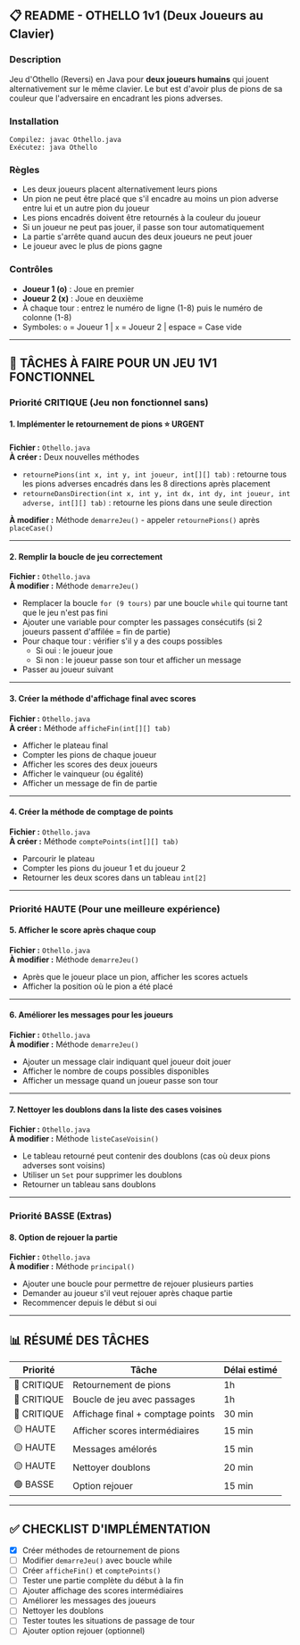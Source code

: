 ## 📋 README - OTHELLO 1v1 (Deux Joueurs au Clavier)

### Description
Jeu d'Othello (Reversi) en Java pour **deux joueurs humains** qui jouent alternativement sur le même clavier. Le but est d'avoir plus de pions de sa couleur que l'adversaire en encadrant les pions adverses.

### Installation
```
Compilez: javac Othello.java
Exécutez: java Othello
```

### Règles
- Les deux joueurs placent alternativement leurs pions
- Un pion ne peut être placé que s'il encadre au moins un pion adverse entre lui et un autre pion du joueur
- Les pions encadrés doivent être retournés à la couleur du joueur
- Si un joueur ne peut pas jouer, il passe son tour automatiquement
- La partie s'arrête quand aucun des deux joueurs ne peut jouer
- Le joueur avec le plus de pions gagne

### Contrôles
- **Joueur 1 (o)** : Joue en premier
- **Joueur 2 (x)** : Joue en deuxième
- À chaque tour : entrez le numéro de ligne (1-8) puis le numéro de colonne (1-8)
- Symboles: `o` = Joueur 1 | `x` = Joueur 2 | espace = Case vide

---

## 🔧 TÂCHES À FAIRE POUR UN JEU 1V1 FONCTIONNEL

### Priorité CRITIQUE (Jeu non fonctionnel sans)

#### 1. Implémenter le retournement de pions ⭐ URGENT
**Fichier :** `Othello.java`  
**À créer :** Deux nouvelles méthodes
- `retournePions(int x, int y, int joueur, int[][] tab)` : retourne tous les pions adverses encadrés dans les 8 directions après placement
- `retourneDansDirection(int x, int y, int dx, int dy, int joueur, int adverse, int[][] tab)` : retourne les pions dans une seule direction

**À modifier :** Méthode `demarreJeu()` - appeler `retournePions()` après `placeCase()`

---

#### 2. Remplir la boucle de jeu correctement
**Fichier :** `Othello.java`  
**À modifier :** Méthode `demarreJeu()`
- Remplacer la boucle `for (9 tours)` par une boucle `while` qui tourne tant que le jeu n'est pas fini
- Ajouter une variable pour compter les passages consécutifs (si 2 joueurs passent d'affilée = fin de partie)
- Pour chaque tour : vérifier s'il y a des coups possibles
  - Si oui : le joueur joue
  - Si non : le joueur passe son tour et afficher un message
- Passer au joueur suivant

---

#### 3. Créer la méthode d'affichage final avec scores
**Fichier :** `Othello.java`  
**À créer :** Méthode `afficheFin(int[][] tab)`
- Afficher le plateau final
- Compter les pions de chaque joueur
- Afficher les scores des deux joueurs
- Afficher le vainqueur (ou égalité)
- Afficher un message de fin de partie

---

#### 4. Créer la méthode de comptage de points
**Fichier :** `Othello.java`  
**À créer :** Méthode `comptePoints(int[][] tab)`
- Parcourir le plateau
- Compter les pions du joueur 1 et du joueur 2
- Retourner les deux scores dans un tableau `int[2]`

---

### Priorité HAUTE (Pour une meilleure expérience)

#### 5. Afficher le score après chaque coup
**Fichier :** `Othello.java`  
**À modifier :** Méthode `demarreJeu()`
- Après que le joueur place un pion, afficher les scores actuels
- Afficher la position où le pion a été placé

---

#### 6. Améliorer les messages pour les joueurs
**Fichier :** `Othello.java`  
**À modifier :** Méthode `demarreJeu()`
- Ajouter un message clair indiquant quel joueur doit jouer
- Afficher le nombre de coups possibles disponibles
- Afficher un message quand un joueur passe son tour

---

#### 7. Nettoyer les doublons dans la liste des cases voisines
**Fichier :** `Othello.java`  
**À modifier :** Méthode `listeCaseVoisin()`
- Le tableau retourné peut contenir des doublons (cas où deux pions adverses sont voisins)
- Utiliser un `Set` pour supprimer les doublons
- Retourner un tableau sans doublons

---

### Priorité BASSE (Extras)

#### 8. Option de rejouer la partie
**Fichier :** `Othello.java`  
**À modifier :** Méthode `principal()`
- Ajouter une boucle pour permettre de rejouer plusieurs parties
- Demander au joueur s'il veut rejouer après chaque partie
- Recommencer depuis le début si oui

---

## 📊 RÉSUMÉ DES TÂCHES

| Priorité | Tâche | Délai estimé |
|----------|-------|--------------|
| 🔴 CRITIQUE | Retournement de pions | 1h |
| 🔴 CRITIQUE | Boucle de jeu avec passages | 1h |
| 🔴 CRITIQUE | Affichage final + comptage points | 30 min |
| 🟡 HAUTE | Afficher scores intermédiaires | 15 min |
| 🟡 HAUTE | Messages amélorés | 15 min |
| 🟡 HAUTE | Nettoyer doublons | 20 min |
| 🟢 BASSE | Option rejouer | 15 min |

---

## ✅ CHECKLIST D'IMPLÉMENTATION

- [X] Créer méthodes de retournement de pions
- [ ] Modifier `demarreJeu()` avec boucle while
- [ ] Créer `afficheFin()` et `comptePoints()`
- [ ] Tester une partie complète du début à la fin
- [ ] Ajouter affichage des scores intermédiaires
- [ ] Améliorer les messages des joueurs
- [ ] Nettoyer les doublons
- [ ] Tester toutes les situations de passage de tour
- [ ] Ajouter option rejouer (optionnel)